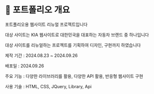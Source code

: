 # 📝 포트폴리오 개요

 포트폴리오용 웹사이트 리뉴얼 프로젝트입니다

 대상 사이트는 KIA 웹사이트로 대한민국을 대표하는 자동차 브랜드 중 하나입니다
 
 대상 사이트를 리뉴얼하는 프로젝트를 기획하여 디자인, 구현까지 하였습니다

 제작 기간 : 2024.08.23 ~ 2024.09.26

 배포일 : 2024.09.26

 주요 기능 : 다양한 라이브러리를 활용, 다양한 API 활용, 반응형 웹사이트 구현

 사용 기술 : HTML, CSS, JQuery, Library, Api

